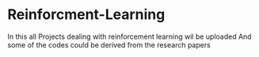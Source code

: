 # Reinforcment-Learning
In this all Projects dealing with reinforcement learning wil be uploaded 
And some of the codes could be derived from the research papers

